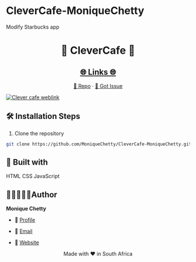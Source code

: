 # CleverCafe-MoniqueChetty
 Modify Starbucks app

<p align="center">
  
</p>
<h1 align="center">🌟 CleverCafe 🌟</h1>
<p align="center"><repo-desc></p>

<p align="center">
<a href="https://github.com/moniquechettty/CleverCafe-MoniqueChetty/blob/master/LICENSE" title="License">


</a>

<!-- </p>
<!-- <p align="center"><img src="./assets/images/main.gif" alt="<repo-title>"/></p> -->

 <a href="https://moniquechettyclevercafe.netlify.app/">
  <h2 align="center">🌐 Links 🌐</h2></a>

<p align="center">
    <a href="https://github.com/MoniqueChetty/CleverCafe-MoniqueChetty" title="<repo-title>">📂 Repo</a>
    ·
    <a href="https://github.com/MoniqueChetty/CleverCafe-MoniqueChetty/issues/new/choose" title="🐛Report Bug/🎊Request Feature">🚀 Got Issue</a>
</p>

<a href="https://moniquechettyclevercafe.netlify.app/">
<img src="https://monique-chetty-resume.vercel.app/_next/image?url=%2Fimages%2Fportfolio%2FCleverCafe.jpg&w=1920&q=75" alt="Clever cafe weblink"/>
 </a>

## 🛠️ Installation Steps

1. Clone the repository

```Bash
git clone https://github.com/MoniqueChetty/CleverCafe-MoniqueChetty.git
```

<!-- ## ❗ Available Commands -->

## 👷 Built with
   HTML CSS JavaScript

##  👩🏽‍💻👩🏽‍Author

**Monique Chetty**

- 🌌 [Profile](https://github.com/MoniqueChetty )

- 🏮 [Email](mailto:moniquechettyp@gmail.com?subject=Hi%20from%20<repo-email> "Hi!")

- 🦁 [Website](https://monique-chetty-resume.vercel.app/)


<p align="center">Made with <repo-lang> ❤️ in South Africa</p>
